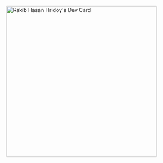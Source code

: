 <!--
**RaqibHasanHridoy/RaqibHasanHridoy** is a ✨ _special_ ✨ repository because its `README.md` (this file) appears on your GitHub profile.

Here are some ideas to get you started:

- 🔭 I’m currently working on ...
- 🌱 I’m currently learning ...
- 👯 I’m looking to collaborate on ...
- 🤔 I’m looking for help with ...
- 💬 Ask me about ...
- 📫 How to reach me: ...
- 😄 Pronouns: ...
- ⚡ Fun fact: ...
-->
<a href="https://app.daily.dev/RakibHridoy"><img src="https://api.daily.dev/devcards/b53d5acb1bcc4a868b2c72b78f4b4829.png?r=ggy" width="400" alt="Rakib Hasan Hridoy's Dev Card"/></a>
